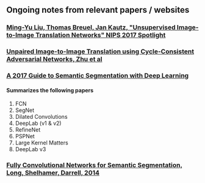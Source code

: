 ## Ongoing notes from relevant papers / websites

### [Ming-Yu Liu, Thomas Breuel, Jan Kautz, "Unsupervised Image-to-Image Translation Networks" NIPS 2017 Spotlight](https://arxiv.org/abs/1703.00848)

### [Unpaired Image-to-Image Translation using Cycle-Consistent Adversarial Networks, Zhu et al](https://junyanz.github.io/CycleGAN/)

### [A 2017 Guide to Semantic Segmentation with Deep Learning](http://blog.qure.ai/notes/semantic-segmentation-deep-learning-review)

#### Summarizes the following papers
1. FCN
2. SegNet
3. Dilated Convolutions
4. DeepLab (v1 & v2)
5. RefineNet
6. PSPNet
7. Large Kernel Matters
8. DeepLab v3

### [Fully Convolutional Networks for Semantic Segmentation, Long, Shelhamer, Darrell, 2014](https://arxiv.org/abs/1411.4038)
